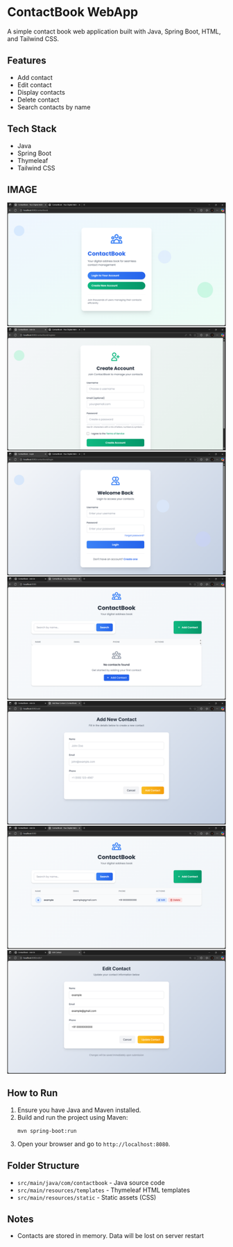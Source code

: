 # ContactBook WebApp

A simple contact book web application built with Java, Spring Boot, HTML, and Tailwind CSS.

## Features
- Add contact
- Edit contact
- Display contacts
- Delete contact
- Search contacts by name

## Tech Stack
- Java
- Spring Boot
- Thymeleaf
- Tailwind CSS

## IMAGE
![ContactBook Home Page](https://github.com/Nitish1977/JavaProject/blob/main/img1.png)
![ContactBook Register Page](https://github.com/Nitish1977/JavaProject/blob/main/img2.png)
![ContactBook Login Page](https://github.com/Nitish1977/JavaProject/blob/main/img3.png)
![ContactBook AddNewContact Page](https://github.com/Nitish1977/JavaProject/blob/main/img5.png)
![ContactBook AddNewContact Page](https://github.com/Nitish1977/JavaProject/blob/main/img4.png)
![ContactBook AddNewContact Page](https://github.com/Nitish1977/JavaProject/blob/main/img6.png)
![ContactBook AddNewContact Page](https://github.com/Nitish1977/JavaProject/blob/main/img7.png)


## How to Run
1. Ensure you have Java and Maven installed.
2. Build and run the project using Maven:
   ```shell
   mvn spring-boot:run
   ```
3. Open your browser and go to `http://localhost:8080`.

## Folder Structure
- `src/main/java/com/contactbook` - Java source code
- `src/main/resources/templates` - Thymeleaf HTML templates
- `src/main/resources/static` - Static assets (CSS)

## Notes
- Contacts are stored in memory. Data will be lost on server restart
